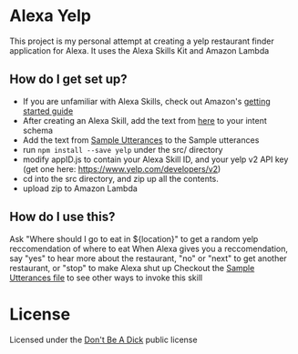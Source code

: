 # Alexa Yelp #

This project is my personal attempt at creating a yelp restaurant finder application for Alexa.
It uses the Alexa Skills Kit and Amazon Lambda

## How do I get set up? ##

* If you are unfamiliar with Alexa Skills, check out Amazon's [getting started guide](https://developer.amazon.com/public/solutions/alexa/alexa-skills-kit/getting-started-guide)
* After creating an Alexa Skill, add the text from [here](IntentSchema.json) to your intent schema
* Add the text from [Sample Utterances](SampleUtterances.txt) to the Sample utterances
* run `npm install --save yelp` under the src/ directory
* modify appID.js to contain your Alexa Skill ID, and your yelp v2 API key (get one here: https://www.yelp.com/developers/v2)
* cd into the src directory, and zip up all the contents.
* upload zip to Amazon Lambda

## How do I use this? ##
Ask "Where should I go to eat in ${location}" to get a random yelp reccomendation of where to eat
When Alexa gives you a reccomendation, say "yes" to hear more about the restaurant, "no" or "next" to get another restaurant, or "stop" to make Alexa shut up
Checkout the [Sample Utterances file](SampleUtterances.txt) to see other ways to invoke this skill  

# License #
Licensed under the [Don't Be A Dick](LICENSE.md) public license
